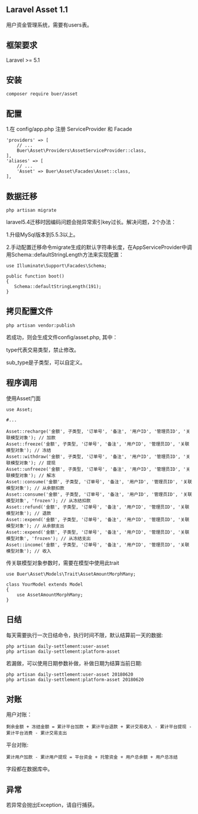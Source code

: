 ## Laravel Asset 1.1
用户资金管理系统，需要有users表。

## 框架要求
Laravel >= 5.1

## 安装
```
composer require buer/asset
```

## 配置
1.在 config/app.php 注册 ServiceProvider 和 Facade
```
'providers' => [
    // ...
    Buer\Asset\Providers\AssetServiceProvider::class,
],
'aliases' => [
    // ...
    'Asset' => Buer\Asset\Facades\Asset::class,
],
```

## 数据迁移
```
php artisan migrate
```

laravel5.4迁移时因编码问题会抛异常索引key过长。解决问题，2个办法：

1.升级MySql版本到5.5.3以上。

2.手动配置迁移命令migrate生成的默认字符串长度，在AppServiceProvider中调用Schema::defaultStringLength方法来实现配置：

```
use Illuminate\Support\Facades\Schema;

public function boot()
{
   Schema::defaultStringLength(191);
}
```

## 拷贝配置文件
```
php artisan vendor:publish
```
若成功，则会生成文件config/asset.php, 其中：

type代表交易类型，禁止修改。

sub_type是子类型，可以自定义。

## 程序调用
使用Asset门面
```
use Asset;

#...

Asset::recharge('金额', 子类型, '订单号', '备注', '用户ID', '管理员ID', '关联模型对象'); // 加款
Asset::freeze('金额', 子类型, '订单号', '备注', '用户ID', '管理员ID', '关联模型对象'); // 冻结
Asset::withdraw('金额', 子类型, '订单号', '备注', '用户ID', '管理员ID', '关联模型对象'); // 提现
Asset::unfreeze('金额', 子类型, '订单号', '备注', '用户ID', '管理员ID', '关联模型对象'); // 解冻
Asset::consume('金额', 子类型, '订单号', '备注', '用户ID', '管理员ID', '关联模型对象'); // 从余额扣款
Asset::consume('金额', 子类型, '订单号', '备注', '用户ID', '管理员ID', '关联模型对象', 'frozen'); // 从冻结扣款
Asset::refund('金额', 子类型, '订单号', '备注', '用户ID', '管理员ID', '关联模型对象'); // 退款
Asset::expend('金额', 子类型, '订单号', '备注', '用户ID', '管理员ID', '关联模型对象'); // 从余额支出
Asset::expend('金额', 子类型, '订单号', '备注', '用户ID', '管理员ID', '关联模型对象', 'frozen'); // 从冻结支出
Asset::income('金额', 子类型, '订单号', '备注', '用户ID', '管理员ID', '关联模型对象'); // 收入
```
传关联模型对象参数时，需要在模型中使用此trait
```
use Buer\Asset\Models\Trait\AssetAmountMorphMany;

class YourModel extends Model
{
    use AssetAmountMorphMany;
}
```
## 日结
每天需要执行一次日结命令，执行时间不限，默认结算前一天的数据:
```
php artisan daily-settlement:user-asset
php artisan daily-settlement:platform-asset
```
若漏做，可以使用日期参数补做，补做日期为结算当前日期:
```
php artisan daily-settlement:user-asset 20180620
php artisan daily-settlement:platform-asset 20180620
```

## 对账
用户对账：
```
剩余金额 + 冻结金额 = 累计平台加款 + 累计平台退款 + 累计交易收入 - 累计平台提现 - 累计平台消费 - 累计交易支出
```
平台对账:
```
累计用户加款 - 累计用户提现 = 平台资金 + 托管资金 + 用户总余额 + 用户总冻结
```
字段都在数据库中。

## 异常
若异常会抛出Exception，请自行捕获。
